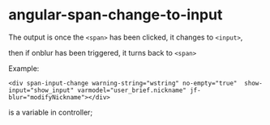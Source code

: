 # angular-span-change-to-input

The output is once the ```<span>``` has been clicked, it changes to ```<input>```,

then if onblur has been triggered, it turns back to ```<span>```


Example:
```
<div span-input-change warning-string="wstring" no-empty="true"  show-input="show_input" varmodel="user_brief.nickname" jf-blur="modifyNickname"></div>
```
is a variable in controller;

